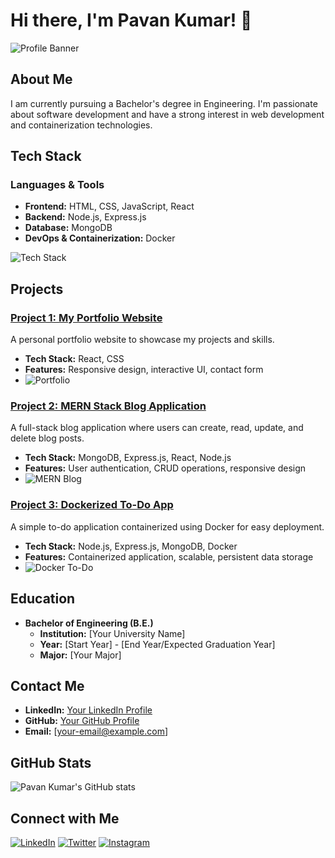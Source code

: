 # Hi there, I'm Pavan Kumar! 👋

![Profile Banner](https://raw.githubusercontent.com/PavanKumar/assets/main/profile-banner.svg)

## About Me

I am currently pursuing a Bachelor's degree in Engineering. I'm passionate about software development and have a strong interest in web development and containerization technologies.

## Tech Stack

### Languages & Tools

- **Frontend:** HTML, CSS, JavaScript, React
- **Backend:** Node.js, Express.js
- **Database:** MongoDB
- **DevOps & Containerization:** Docker

![Tech Stack](https://raw.githubusercontent.com/PavanKumar/assets/main/tech-stack.svg)

## Projects

### [Project 1: My Portfolio Website](https://github.com/pavankumar/portfolio)
A personal portfolio website to showcase my projects and skills.

- **Tech Stack:** React, CSS
- **Features:** Responsive design, interactive UI, contact form
- ![Portfolio](https://raw.githubusercontent.com/PavanKumar/assets/main/portfolio-screenshot.png)

### [Project 2: MERN Stack Blog Application](https://github.com/pavankumar/mern-blog)
A full-stack blog application where users can create, read, update, and delete blog posts.

- **Tech Stack:** MongoDB, Express.js, React, Node.js
- **Features:** User authentication, CRUD operations, responsive design
- ![MERN Blog](https://raw.githubusercontent.com/PavanKumar/assets/main/mern-blog-screenshot.png)

### [Project 3: Dockerized To-Do App](https://github.com/pavankumar/docker-todo)
A simple to-do application containerized using Docker for easy deployment.

- **Tech Stack:** Node.js, Express.js, MongoDB, Docker
- **Features:** Containerized application, scalable, persistent data storage
- ![Docker To-Do](https://raw.githubusercontent.com/PavanKumar/assets/main/docker-todo-screenshot.png)

## Education

- **Bachelor of Engineering (B.E.)**
  - **Institution:** [Your University Name]
  - **Year:** [Start Year] - [End Year/Expected Graduation Year]
  - **Major:** [Your Major]

## Contact Me

- **LinkedIn:** [Your LinkedIn Profile](https://www.linkedin.com/in/your-profile)
- **GitHub:** [Your GitHub Profile](https://github.com/pavankumar)
- **Email:** [your-email@example.com]

## GitHub Stats

![Pavan Kumar's GitHub stats](https://github-readme-stats.vercel.app/api?username=pavankumar&show_icons=true&theme=radical)

## Connect with Me

[![LinkedIn](https://img.shields.io/badge/LinkedIn-0077B5?style=for-the-badge&logo=linkedin&logoColor=white)](https://www.linkedin.com/in/your-profile)
[![Twitter](https://img.shields.io/badge/Twitter-1DA1F2?style=for-the-badge&logo=twitter&logoColor=white)](https://twitter.com/your-profile)
[![Instagram](https://img.shields.io/badge/Instagram-E4405F?style=for-the-badge&logo=instagram&logoColor=white)](https://instagram.com/your-profile)
